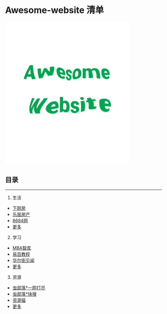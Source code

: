 # Awesome-website 清单
![img](img/awesome-website.jpg)

## 目录

------

1. 生活 
   
- [下厨房](https://www.xiachufang.com/)
- [乐居房产](http://leju.com/)
- [8684网](https://www.8684.com/)
- [更多](content/zh/life.md)
   
2. 学习 
- [MBA智库](https://mbalib.com/)
- [易百教程](https://www.yiibai.com/)
- [华尔街见闻](https://wallstreetcn.com/)
- [更多](content/zh/study.md)

3. 资源 
  - [虫部落*一网打尽](http://magnet.chongbuluo.com/)
  - [虫部落*快搜](https://search.chongbuluo.com/)
  - [资源猫](https://www.ziyuanm.com/)
  - [更多](content/zh/source.md)

